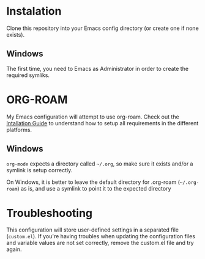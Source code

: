 # Instalation
Clone this repository into your Emacs config directory (or create one if none exists).

## Windows
The first time, you need to Emacs as Administrator in order to create the required symliks.

# ORG-ROAM
My Emacs configuration will attempt to use org-roam. Check out the [Intallation Guide](https://www.orgroam.com/manual.html#Installation) to understand how to setup all requirements in the different platforms.

## Windows
`org-mode` expects a directory called `~/.org`, so make sure it exists and/or a symlink is setup correctly.

On Windows, it is better to leave the default directory for .org-roam (`~/.org-roam`) as is, and use a symlink to point it to the expected directory

# Troubleshooting
This configuration will store user-defined settings in a separated file (`custom.el`). If you're having troubles when updating the configuration files and variable values are not set correctly, remove the custom.el file and try again.
